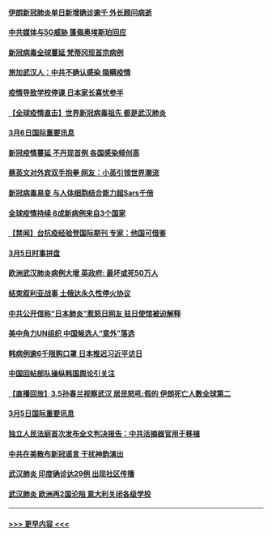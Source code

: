 #### [伊朗新冠肺炎单日新增确诊逾千 外长顾问病逝](../pages/prog202/a102793574.md?t=03070703) 
#### [中共媒体与5G威胁 蓬佩奥埃斯珀回应](../pages/prog202/a102793514.md?t=03070703) 
#### [新冠病毒全球蔓延 梵蒂冈现首宗病例](../pages/prog202/a102793500.md?t=03070703) 
#### [旅加武汉人：中共不确认感染 隐瞒疫情](../pages/prog202/a102793446.md?t=03070703) 
#### [疫情导致学校停课 日本家长喜忧参半](../pages/prog202/a102793448.md?t=03070703) 
#### [【全球疫情直击】世界新冠病毒祖先 都是武汉肺炎](../pages/prog202/a102793272.md?t=03070703) 
#### [3月6日国际重要讯息](../pages/prog202/a102793252.md?t=03070703) 
#### [新冠疫情蔓延 不丹现首例 各国感染频创高](../pages/prog202/a102793120.md?t=03070703) 
#### [蔡英文对外宾双手抱拳 网友：小英引领世界潮流](../pages/prog202/a102793003.md?t=03070703) 
#### [新冠病毒易变 与人体细胞结合能力超Sars千倍](../pages/prog202/a102792974.md?t=03070703) 
#### [全球疫情持续 8成新病例来自3个国家](../pages/prog202/a102792857.md?t=03070703) 
#### [【禁闻】台抗疫经验登国际期刊 专家：他国可借鉴](../pages/prog202/a102792813.md?t=03070703) 
#### [3月5日时事拼盘](../pages/prog202/a102792802.md?t=03070703) 
#### [欧洲武汉肺炎病例大增 英政府: 最坏或死50万人](../pages/prog202/a102792740.md?t=03070703) 
#### [结束叙利亚战事 土俄达永久性停火协议](../pages/prog202/a102792768.md?t=03070703) 
#### [中共公开信称“日本肺炎”惹怒日网友  驻日使馆被迫解释](../pages/prog202/a102792702.md?t=03070703) 
#### [美中角力UN组织 中国候选人“意外”落选](../pages/prog202/a102792651.md?t=03070703) 
#### [韩病例逾6千限购口罩 日本推迟习近平访日](../pages/prog202/a102792657.md?t=03070703) 
#### [中国回帖部队操纵韩国舆论引关注](../pages/prog202/a102792604.md?t=03070703) 
#### [【直播回放】3.5孙春兰视察武汉 居民怒吼:假的 伊朗死亡人数全球第二](../pages/prog202/a102792487.md?t=03070703) 
#### [3月5日国际重要讯息](../pages/prog202/a102792420.md?t=03070703) 
#### [独立人民法庭首次发布全文判决报告：中共活摘器官用于移植](../pages/prog202/a102792401.md?t=03070703) 
#### [中共在美散布新冠谣言 干扰神韵演出](../pages/prog202/a102792386.md?t=03070703) 
#### [武汉肺炎 印度确诊达29例 出现社区传播](../pages/prog202/a102792349.md?t=03070703) 
#### [武汉肺炎 欧洲再2国沦陷 意大利关闭各级学校](../pages/prog202/a102792333.md?t=03070703) 

----
#### [ >>> 更早内容 <<< ](../indexes/prog202-earlier.md)
